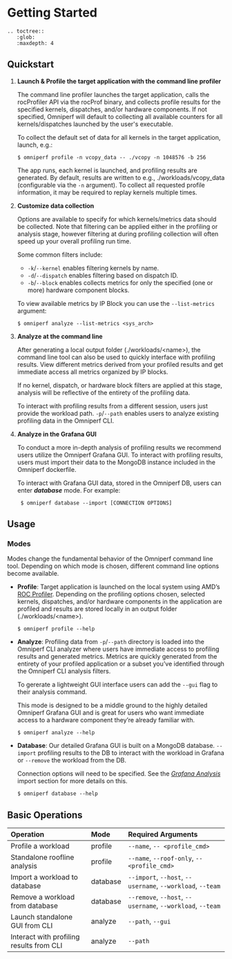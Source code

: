 # Getting Started

```eval_rst
.. toctree::
   :glob:
   :maxdepth: 4
```

## Quickstart

1. **Launch & Profile the target application with the command line profiler**
   
    The command line profiler launches the target application, calls the rocProfiler API via the rocProf binary, and collects profile results for the specified kernels, dispatches, and/or hardware components.  If not specified, Omniperf will default to collecting all available counters for all kernels/dispatches launched by the user's executable.

    To collect the default set of data for all kernels in the target application, launch, e.g.:
    ```shell
    $ omniperf profile -n vcopy_data -- ./vcopy -n 1048576 -b 256
    ```
    The app runs, each kernel is launched, and profiling results are generated. By default, results are written to e.g., ./workloads/vcopy_data (configurable via the `-n` argument). To collect all requested profile information, it may be required to replay kernels multiple times.

2. **Customize data collection**
    
    Options are available to specify for which kernels/metrics data should be collected.
    Note that filtering can be applied either in the profiling or analysis stage, however filtering at during profiling collection will often speed up your overall profiling run time.

    Some common filters include:

    - `-k`/`--kernel` enables filtering kernels by name. 
    - `-d`/`--dispatch` enables filtering based on dispatch ID.
    - `-b`/`--block` enables collects metrics for only the specified (one or more) hardware component blocks.

    To view available metrics by IP Block you can use the `--list-metrics` argument:
    ```shell
    $ omniperf analyze --list-metrics <sys_arch>
    ```

3. **Analyze at the command line**
   
   After generating a local output folder (./workloads/\<name>), the command line tool can also be used to quickly interface with profiling results. View different metrics derived from your profiled results and get immediate access all metrics organized by IP blocks.

   If no kernel, dispatch, or hardware block filters are applied at this stage, analysis will be reflective of the entirety of the profiling data.

   To interact with profiling results from a different session, users just provide the workload path.  `-p`/`--path` enables users to analyze existing profiling data in the Omniperf CLI.

4. **Analyze in the Grafana GUI**
   
   To conduct a more in-depth analysis of profiling results we recommend users utilize the Omniperf Grafana GUI. To interact with profiling results, users must import their data to the MongoDB instance included in the Omniperf dockerfile.

    To interact with Grafana GUI data, stored in the Omniperf DB, users can enter ***database*** mode. For example:
   ```shell
    $ omniperf database --import [CONNECTION OPTIONS]
   ```

## Usage

### Modes
Modes change the fundamental behavior of the Omniperf command line tool. Depending on which mode is chosen, different command line options become available.

- **Profile**: Target application is launched on the local system using AMD’s [ROC Profiler](https://github.com/ROCm-Developer-Tools/rocprofiler). Depending on the profiling options chosen, selected kernels, dispatches, and/or hardware components in the application are profiled and results are stored locally in an output folder (./workloads/\<name>).

    ```shell
    $ omniperf profile --help
    ```

- **Analyze**: Profiling data from `-p`/`--path` directory is loaded into the Omniperf CLI analyzer where users have immediate access to profiling results and generated metrics. Metrics are quickly generated from the entirety of your profiled application or a subset you’ve identified through the Omniperf CLI analysis filters.

    To gererate a lightweight GUI interface users can add the `--gui` flag to their analysis command.

    This mode is designed to be a middle ground to the highly detailed Omniperf Grafana GUI and is great for users who want immediate access to a hardware component they’re already familiar with.

    ```shell
    $ omniperf analyze --help
    ```

- **Database**: Our detailed Grafana GUI is built on a MongoDB database. `--import` profiling results to the DB to interact with the workload in Grafana or `--remove` the workload from the DB.

    Connection options will need to be specified. See the [*Grafana
    Analysis*](https://amdresearch.github.io/omniperf/analysis.html#grafana-gui-import) import section
    for more details on this.

    ```shell
    $ omniperf database --help
    ```

## Basic Operations

Operation | Mode | Required Arguments
:--|:--|:--
Profile a workload | profile | `--name`, `-- <profile_cmd>`
Standalone roofline analysis | profile | `--name`, `--roof-only`, `-- <profile_cmd>`
Import a workload to database | database | `--import`, `--host`, `--username`, `--workload`, `--team`
Remove a workload from database | database | `--remove`, `--host`, `--username`, `--workload`, `--team`
Launch standalone GUI from CLI | analyze | `--path`, `--gui`
Interact with profiling results from CLI | analyze | `--path`
